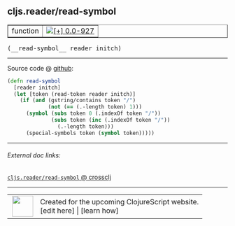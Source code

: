 ## cljs.reader/read-symbol



 <table border="1">
<tr>
<td>function</td>
<td><a href="https://github.com/cljsinfo/cljs-api-docs/tree/0.0-927"><img valign="middle" alt="[+] 0.0-927" title="Added in 0.0-927" src="https://img.shields.io/badge/+-0.0--927-lightgrey.svg"></a> </td>
</tr>
</table>


 <samp>
(__read-symbol__ reader initch)<br>
</samp>

---







Source code @ [github](https://github.com/clojure/clojurescript/blob/r2511/src/cljs/cljs/reader.cljs#L327-L335):

```clj
(defn read-symbol
  [reader initch]
  (let [token (read-token reader initch)]
    (if (and (gstring/contains token "/")
             (not (== (.-length token) 1)))
      (symbol (subs token 0 (.indexOf token "/"))
              (subs token (inc (.indexOf token "/"))
                (.-length token)))
      (special-symbols token (symbol token)))))
```

<!--
Repo - tag - source tree - lines:

 <pre>
clojurescript @ r2511
└── src
    └── cljs
        └── cljs
            └── <ins>[reader.cljs:327-335](https://github.com/clojure/clojurescript/blob/r2511/src/cljs/cljs/reader.cljs#L327-L335)</ins>
</pre>

-->

---



###### External doc links:

[`cljs.reader/read-symbol` @ crossclj](http://crossclj.info/fun/cljs.reader.cljs/read-symbol.html)<br>

---

 <table>
<tr><td>
<img valign="middle" align="right" width="48px" src="http://i.imgur.com/Hi20huC.png">
</td><td>
Created for the upcoming ClojureScript website.<br>
[edit here] | [learn how]
</td></tr></table>

[edit here]:https://github.com/cljsinfo/cljs-api-docs/blob/master/cljsdoc/cljs.reader/read-symbol.cljsdoc
[learn how]:https://github.com/cljsinfo/cljs-api-docs/wiki/cljsdoc-files

<!--

This information was too distracting to show to readers, but I'll leave it
commented here since it is helpful to:

- pretty-print the data used to generate this document
- and show how to retrieve that data



The API data for this symbol:

```clj
{:ns "cljs.reader",
 :name "read-symbol",
 :type "function",
 :signature ["[reader initch]"],
 :source {:code "(defn read-symbol\n  [reader initch]\n  (let [token (read-token reader initch)]\n    (if (and (gstring/contains token \"/\")\n             (not (== (.-length token) 1)))\n      (symbol (subs token 0 (.indexOf token \"/\"))\n              (subs token (inc (.indexOf token \"/\"))\n                (.-length token)))\n      (special-symbols token (symbol token)))))",
          :title "Source code",
          :repo "clojurescript",
          :tag "r2511",
          :filename "src/cljs/cljs/reader.cljs",
          :lines [327 335]},
 :full-name "cljs.reader/read-symbol",
 :full-name-encode "cljs.reader/read-symbol",
 :history [["+" "0.0-927"]]}

```

Retrieve the API data for this symbol:

```clj
;; from Clojure REPL
(require '[clojure.edn :as edn])
(-> (slurp "https://raw.githubusercontent.com/cljsinfo/cljs-api-docs/catalog/cljs-api.edn")
    (edn/read-string)
    (get-in [:symbols "cljs.reader/read-symbol"]))
```

-->

